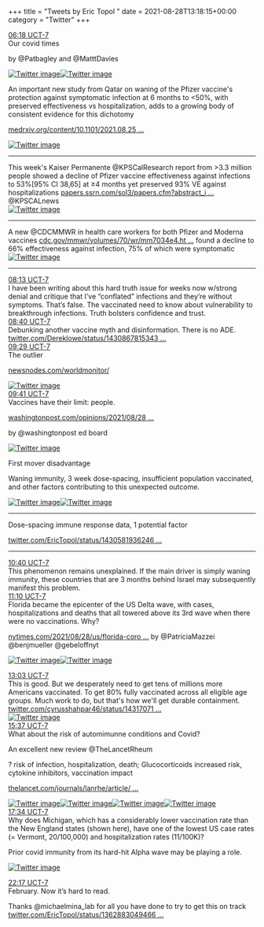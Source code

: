 +++
title = "Tweets by Eric Topol " 
date = 2021-08-28T13:18:15+00:00
category = "Twitter"
+++
<div class="tweet"> 
<div class="profile"> 
<a href="https://twitter.com/erictopol/status/1431607057078054912" target="_blank" rel="noreferer">06:18 UCT-7</a> 
</div> 
<div class="content"> 
Our covid times

by @Patbagley and @MatttDavies </div> 
<a href="/twitter/erictopol/images/E94WrsrVIAgm_WI.jpg"  ><img src="/twitter/erictopol/images/E94WrsrVIAgm_WI.jpg" alt="Twitter image" ></img></a><a href="/twitter/erictopol/images/E94W7SLVQAM4u4x.jpg"  ><img src="/twitter/erictopol/images/E94W7SLVQAM4u4x.jpg" alt="Twitter image" ></img></a></div> 
<div class="thread"> 
<div class="thread-content"> 
An important new study from Qatar on waning of the Pfizer vaccine's protection against symptomatic infection at 6 months to &lt;50%, with preserved effectiveness vs hospitalization, adds to a growing body of consistent evidence for this dichotomy  

<a href="https://www.medrxiv.org/content/10.1101/2021.08.25.21262584v1" target="_blank" rel="noreferer">medrxiv.org/content/10.1101/2021.08.25 ...</a> 
 </div> 
<a href="/twitter/erictopol/images/E94kNcpVkAIWpoJ.png"  ><img src="/twitter/erictopol/images/E94kNcpVkAIWpoJ.png" alt="Twitter image" ></img></a><hr><div class="thread-content"> 
This week's Kaiser Permanente @KPSCalResearch report from &gt;3.3 million people showed a decline of Pfizer  vaccine effectiveness against infections to 53%[95% CI 38,65] at ≥4 months yet preserved 93% VE against hospitalizations <a href="https://papers.ssrn.com/sol3/papers.cfm?abstract_id=3909743" target="_blank" rel="noreferer">papers.ssrn.com/sol3/papers.cfm?abstract_i ...</a> 
 @KPSCALnews </div> 
<a href="/twitter/erictopol/images/E94n5rWUUAImQY0.jpg"  ><img src="/twitter/erictopol/images/E94n5rWUUAImQY0.jpg" alt="Twitter image" ></img></a><hr><div class="thread-content"> 
A new @CDCMMWR in health care workers for both Pfizer and Moderna vaccines <a href="https://www.cdc.gov/mmwr/volumes/70/wr/mm7034e4.htm" target="_blank" rel="noreferer">cdc.gov/mmwr/volumes/70/wr/mm7034e4.ht ...</a> 
 found a decline to 66% effectiveness against infection, 75% of which were symptomatic </div> 
<a href="/twitter/erictopol/images/E94qNlmVIAMMYfl.jpg"  ><img src="/twitter/erictopol/images/E94qNlmVIAMMYfl.jpg" alt="Twitter image" ></img></a><hr><div class="profile"> 
<a href="https://twitter.com/erictopol/status/1431636104902414338" target="_blank" rel="noreferer">08:13 UCT-7</a> 
</div> 
<div class="content"> 
I have been writing about this hard truth issue for weeks now w/strong denial and critique that I’ve “conflated” infections and they’re without symptoms. That’s false. The vaccinated need to know about vulnerability to breakthrough infections. Truth bolsters confidence and trust.</div> 
</div> 
<div class="tweet"> 
<div class="profile"> 
<a href="https://twitter.com/erictopol/status/1431642757756424194" target="_blank" rel="noreferer">08:40 UCT-7</a> 
</div> 
<div class="content"> 
Debunking another vaccine myth and disinformation. There is no ADE. <a href="https://twitter.com/Dereklowe/status/1430867815343529987" target="_blank" rel="noreferer">twitter.com/Dereklowe/status/1430867815343 ...</a> 
</div> 
</div> 
<div class="tweet"> 
<div class="profile"> 
<a href="https://twitter.com/erictopol/status/1431655206392000522" target="_blank" rel="noreferer">09:29 UCT-7</a> 
</div> 
<div class="content"> 
The outlier

<a href="https://newsnodes.com/worldmonitor/" target="_blank" rel="noreferer">newsnodes.com/worldmonitor/</a> 
 </div> 
<a href="/twitter/erictopol/images/E95CfXqVQAEFc20.jpg"  ><img src="/twitter/erictopol/images/E95CfXqVQAEFc20.jpg" alt="Twitter image" ></img></a></div> 
<div class="tweet"> 
<div class="profile"> 
<a href="https://twitter.com/erictopol/status/1431658238651486211" target="_blank" rel="noreferer">09:41 UCT-7</a> 
</div> 
<div class="content"> 
Vaccines have their limit: people.

<a href="https://www.washingtonpost.com/opinions/2021/08/28/vaccines-can-only-do-so-much-rest-is-up-people/" target="_blank" rel="noreferer">washingtonpost.com/opinions/2021/08/28 ...</a> 


by @washingtonpost ed board </div> 
<a href="/twitter/erictopol/images/E95FWuyVEAsIFjz.png"  ><img src="/twitter/erictopol/images/E95FWuyVEAsIFjz.png" alt="Twitter image" ></img></a></div> 
<div class="thread"> 
<div class="thread-content"> 
First mover disadvantage



Waning immunity, 3 week dose-spacing, insufficient population vaccinated, and other factors contributing to  this unexpected outcome. </div> 
<a href="/twitter/erictopol/images/E94aYgFUUAoX-RN.jpg"  ><img src="/twitter/erictopol/images/E94aYgFUUAoX-RN.jpg" alt="Twitter image" ></img></a><a href="/twitter/erictopol/images/E94ab34UUAgFSmR.jpg"  ><img src="/twitter/erictopol/images/E94ab34UUAgFSmR.jpg" alt="Twitter image" ></img></a><hr><div class="thread-content"> 
Dose-spacing immune response data, 1 potential factor

<a href="https://twitter.com/EricTopol/status/1430581936246775809" target="_blank" rel="noreferer">twitter.com/EricTopol/status/1430581936246 ...</a> 
</div> 
<hr><div class="profile"> 
<a href="https://twitter.com/erictopol/status/1431673065344176131" target="_blank" rel="noreferer">10:40 UCT-7</a> 
</div> 
<div class="content"> 
This phenomenon remains unexplained. If the main driver is simply waning immunity, these countries that are 3 months behind Israel may subsequently manifest this problem.</div> 
</div> 
<div class="tweet"> 
<div class="profile"> 
<a href="https://twitter.com/erictopol/status/1431680512179924995" target="_blank" rel="noreferer">11:10 UCT-7</a> 
</div> 
<div class="content"> 
Florida became the epicenter of the US Delta wave, with cases, hospitalizations and deaths that all towered above its 3rd wave when there were no vaccinations. Why?

<a href="https://www.nytimes.com/2021/08/28/us/florida-coronavirus-covid-19-vaccines-variant.html" target="_blank" rel="noreferer">nytimes.com/2021/08/28/us/florida-coro ...</a> 
 by @PatriciaMazzei @benjmueller @gebeloffnyt </div> 
<a href="/twitter/erictopol/images/E95ZkaTVcAMHzv6.jpg"  ><img src="/twitter/erictopol/images/E95ZkaTVcAMHzv6.jpg" alt="Twitter image" ></img></a><a href="/twitter/erictopol/images/E95Zl9yVEAIu9YK.jpg"  ><img src="/twitter/erictopol/images/E95Zl9yVEAIu9YK.jpg" alt="Twitter image" ></img></a></div> 
<div class="tweet"> 
<div class="profile"> 
<a href="https://twitter.com/erictopol/status/1431709021883432961" target="_blank" rel="noreferer">13:03 UCT-7</a> 
</div> 
<div class="content"> 
This is good. But we desperately need to get tens of millions more Americans vaccinated. To get 80% fully vaccinated across all eligible age groups. Much work to do, but that's how we'll get durable containment.  <a href="https://twitter.com/cyrusshahpar46/status/1431707190784528386" target="_blank" rel="noreferer">twitter.com/cyrusshahpar46/status/14317071 ...</a> 
</div> 
<a href="/twitter/erictopol/images/E95zV6ZUUAEhKGx.jpg"  ><img src="/twitter/erictopol/images/E95zV6ZUUAEhKGx.jpg" alt="Twitter image" ></img></a></div> 
<div class="tweet"> 
<div class="profile"> 
<a href="https://twitter.com/erictopol/status/1431747854461116417" target="_blank" rel="noreferer">15:37 UCT-7</a> 
</div> 
<div class="content"> 
What about the risk of automimunne conditions and Covid?

An excellent new review @TheLancetRheum 

? risk of infection, hospitalization, death; Glucocorticoids increased risk, cytokine inhibitors, vaccination impact

 <a href="https://www.thelancet.com/journals/lanrhe/article/PIIS2665-9913(21)00247-2/fulltext" target="_blank" rel="noreferer">thelancet.com/journals/lanrhe/article/ ...</a> 
 </div> 
<a href="/twitter/erictopol/images/E96WQYBVIAEZacC.jpg"  ><img src="/twitter/erictopol/images/E96WQYBVIAEZacC.jpg" alt="Twitter image" ></img></a><a href="/twitter/erictopol/images/E96WSAQVQAc5VPr.jpg"  ><img src="/twitter/erictopol/images/E96WSAQVQAc5VPr.jpg" alt="Twitter image" ></img></a><a href="/twitter/erictopol/images/E96WrkYVUAAlOhz.jpg"  ><img src="/twitter/erictopol/images/E96WrkYVUAAlOhz.jpg" alt="Twitter image" ></img></a><a href="/twitter/erictopol/images/E96WVOfUUAIRKgK.jpg"  ><img src="/twitter/erictopol/images/E96WVOfUUAIRKgK.jpg" alt="Twitter image" ></img></a></div> 
<div class="tweet"> 
<div class="profile"> 
<a href="https://twitter.com/erictopol/status/1431777277025521669" target="_blank" rel="noreferer">17:34 UCT-7</a> 
</div> 
<div class="content"> 
Why does Michigan, which has a considerably lower vaccination rate than the New England states (shown here), have one of the lowest US case rates (= Vermont, 20/100,000) and hospitalization rates (11/100K)?

Prior covid immunity from its hard-hit Alpha wave may be playing a role. </div> 
<a href="/twitter/erictopol/images/E96wW1PUUAIZNKk.jpg"  ><img src="/twitter/erictopol/images/E96wW1PUUAIZNKk.jpg" alt="Twitter image" ></img></a></div> 
<div class="tweet"> 
<div class="profile"> 
<a href="https://twitter.com/erictopol/status/1431848492238991360" target="_blank" rel="noreferer">22:17 UCT-7</a> 
</div> 
<div class="content"> 
February. Now it’s hard to read.

Thanks @michaelmina_lab for all you have done to try to get this on track <a href="https://twitter.com/EricTopol/status/1362883049466122240" target="_blank" rel="noreferer">twitter.com/EricTopol/status/1362883049466 ...</a> 
</div> 
</div> 


